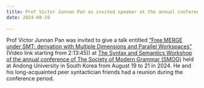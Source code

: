 ```yaml
---
title: Prof Victor Junnan Pan as invited speaker at the annual conference of SMOG!
date: 2024-08-19
  
---
```


Prof Victor Junnan Pan was invited to give a talk entitled [“Free MERGE under SMT: derivation with Multiple Dimensions and Parallel Workspaces”](https://www.youtube.com/live/TIxMdKwQnRQ) (Video link starting from 2:13:45)) at [The Syntax and Semantics Workshop of the annual conference of The Society of Modern Grammar (SMOG)](https://sites.google.com/view/icss2024/home?authuser=0) held at Andong University in South Korea from August 19 to 21 in 2024. He and his long-acquainted peer syntactician friends had a reunion during the conference period.

<!--more-->

